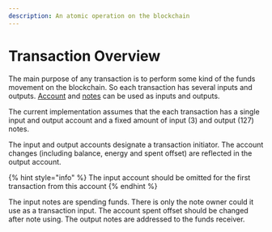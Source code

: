 ```yaml
---
description: An atomic operation on the blockchain
---
```


# Transaction Overview

The main purpose of any transaction is to perform some kind of the funds movement on the blockchain. So each transaction has several inputs and outputs. [Account](../account-and-notes/accounts.md) and [notes](../account-and-notes/notes.md) can be used as inputs and outputs.

The current implementation assumes that the each transaction has a single input and output account and a fixed amount of input \(3\) and output \(127\) notes.

The input and output accounts designate a transaction initiator. The account changes \(including balance, energy and spent offset\) are reflected in the output account.

{% hint style="info" %}
The input account should be omitted for the first transaction from this account
{% endhint %}

The input notes are spending funds. There is only the note owner could it use as a transaction input.  The account spent offset should be changed after note using. The output notes are addressed to the funds receiver.



